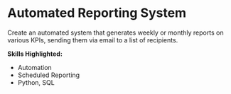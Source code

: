 # Automated Reporting System

Create an automated system that generates weekly or monthly reports on various KPIs, sending them via email to a list of recipients.

**Skills Highlighted:**

-   Automation
-   Scheduled Reporting
-   Python, SQL